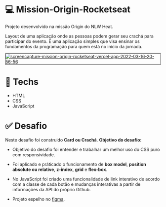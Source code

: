 # 💻 Mission-Origin-Rocketseat

Projeto desenvolvido na missão Origin do NLW Heat.

Layout de uma aplicação onde as pessoas podem gerar seu crachá para participar do evento. É uma aplicação simples que visa ensinar os fundamentos da programação para quem está no início da jornada.

<a href="https://ibb.co/3BNjVhb"><img src="https://i.ibb.co/wMWP86q/screencapture-mission-origin-rocketseat-vercel-app-2022-03-16-20-56-56.png" alt="screencapture-mission-origin-rocketseat-vercel-app-2022-03-16-20-56-56" border="1"></a>


# 🚀 **Techs**


- HTML
- CSS
- JavaScript


# ✅ **Desafio**


Neste desafio foi construido **Card ou Crachá**. 
**Objetivo do desafio:**

- Objetivo do desafio foi entender e trabalhar um melhor uso do CSS puro com responsividade. 

- Foi aplicado e práticado o funcionamento de **box model**, **position absolute ou relative**, **z-index**, **grid** e **flex-box**.

- No JavaScript foi criado uma funcionalidade de link interativo de acordo com a classe de cada botão e mudanças interativas a partir de informações da API do próprio Github.

- Projeto espelho no <a href="https://www.figma.com/community/file/1031698737363668691">figma</a>.

